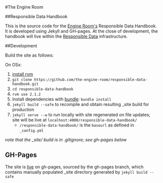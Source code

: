 #The Engine Room

##Responsible Data Handbook

This is the source code for the [Engine Room's](https://www.theengineroom.org/) Responsible Data Handbook. It is developed using Jekyll and GH-pages. At the close of development, the handbook will live within the [Responsible Data](https://responsibledata.io) infrastructure. 

##Development

Build the site as follows: 

On OSx: 
1. [install rvm](https://rvm.io/rvm/install)
2. `git clone https://github.com/the-engine-room/responsible-data-handbook.git`
3. `cd responsible-data-handbook`
4. `rvm use 2.1.2`
5.  Install dependencies with [bundle](https://rvm.io/integration/bundler): `bundle install`
6.  `jekyll build --safe` to recompile and obtain resulting _site build for production
7. `jekyll serve --w` to run locally with site regenerated on file updates; site will be live at `localhost:4000/responsible-data-handbook/` 
    - `/responsible-data-handbook/` is the `baseurl` as defined in `_config.yml`

*note that the _site/ build  is in .gitignore; see gh-pages below*

## GH-Pages
The site is [live](https://the-engine-room.github.io/responsible-data-handbook/) on gh-pages, sourced by the gh-pages branch, which contains manually populated _site directory generated by `jekyll build --safe`












